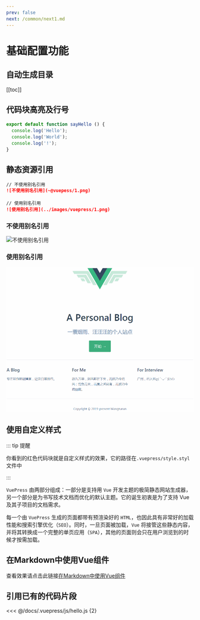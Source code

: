 ```yaml
---
prev: false
next: /common/next1.md
---
```

# 基础配置功能

## 自动生成目录
[[toc]]

## 代码块高亮及行号
```js {2, 3, 4}
export default function sayHello () {
  console.log('Hello');
  console.log('World');
  console.log('!');
}
```

## 静态资源引用
```md
// 不使用别名引用
![不使用别名引用](~@vuepess/1.png)

// 使用别名引用
![使用别名引用](../images/vuepress/1.png)

```
### 不使用别名引用
![不使用别名引用](~@vuepress/1.png)

### 使用别名引用
![使用别名引用](../images/vuepress/1.png)

## 使用自定义样式

::: tip 提醒

你看到的红色代码块就是自定义样式的效果，它的路径在`.vuepress/style.styl`文件中

:::

`VuePress` 由两部分组成：一部分是支持用 `Vue` 开发主题的极简静态网站生成器，另一个部分是为书写技术文档而优化的默认主题。它的诞生初衷是为了支持 Vue 及其子项目的文档需求。<br/>

每一个由 `VuePress` 生成的页面都带有预渲染好的 `HTML`，也因此具有非常好的加载性能和搜索引擎优化（`SEO`）。同时，一旦页面被加载，`Vue` 将接管这些静态内容，并将其转换成一个完整的单页应用（`SPA`），其他的页面则会只在用户浏览到的时候才按需加载。

## 在Markdown中使用Vue组件

查看效果请点击此链接[在Markdown中使用Vue组件](/common/component.md)

## 引用已有的代码片段

<<< @/docs/.vuepress/js/hello.js {2}
